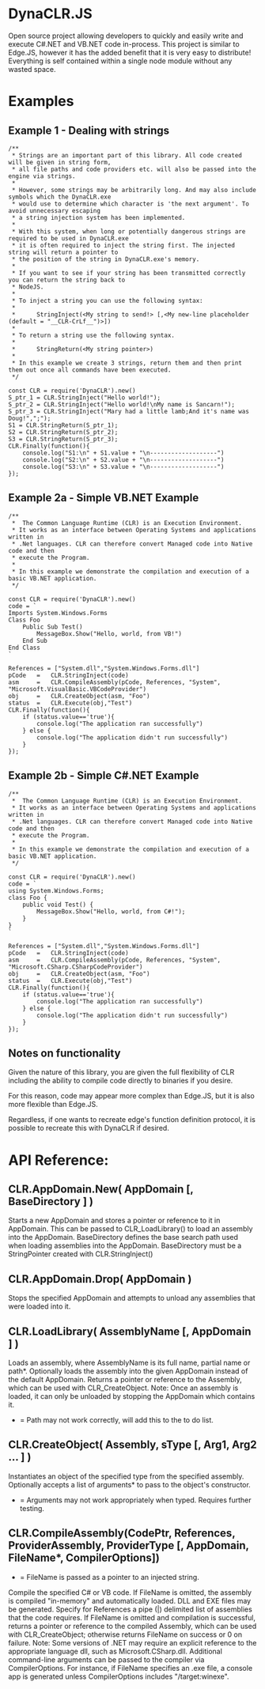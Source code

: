 # DynaCLR.JS

Open source project allowing developers to quickly and easily write and execute C#.NET and VB.NET code in-process. This project is similar to Edge.JS, however it has the added benefit that it is very easy to distribute! Everything is self contained within a single node module without any wasted space.

# Examples

## Example 1 - Dealing with strings
```
/**
 * Strings are an important part of this library. All code created will be given in string form,
 * all file paths and code providers etc. will also be passed into the engine via strings.
 * 
 * However, some strings may be arbitrarily long. And may also include symbols which the DynaCLR.exe
 * would use to determine which character is 'the next argument'. To avoid unnecessary escaping
 * a string injection system has been implemented.
 *
 * With this system, when long or potentially dangerous strings are required to be used in DynaCLR.exe
 * it is often required to inject the string first. The injected string will return a pointer to
 * the position of the string in DynaCLR.exe's memory.
 *
 * If you want to see if your string has been transmitted correctly you can return the string back to
 * NodeJS.
 *
 * To inject a string you can use the following syntax:
 *
 *		StringInject(<My string to send!> [,<My new-line placeholder (default = "__CLR-CrLf__")>])
 *
 * To return a string use the following syntax.
 *
 *		StringReturn(<My string pointer>)
 *
 * In this example we create 3 strings, return them and then print them out once all commands have been executed.
 */
 
const CLR = require('DynaCLR').new()
S_ptr_1 = CLR.StringInject("Hello world!");
S_ptr_2 = CLR.StringInject("Hello world!\nMy name is Sancarn!");
S_ptr_3 = CLR.StringInject("Mary had a little lamb;And it's name was Doug!",";");
S1 = CLR.StringReturn(S_ptr_1);
S2 = CLR.StringReturn(S_ptr_2);
S3 = CLR.StringReturn(S_ptr_3);
CLR.Finally(function(){
	console.log("S1:\n" + S1.value + "\n-------------------")
	console.log("S2:\n" + S2.value + "\n-------------------")
	console.log("S3:\n" + S3.value + "\n-------------------")
});
```

## Example 2a - Simple VB.NET Example

```
/**
 *  The Common Language Runtime (CLR) is an Execution Environment.
 * It works as an interface between Operating Systems and applications written in
 * .Net languages. CLR can therefore convert Managed code into Native code and then
 * execute the Program.
 *
 * In this example we demonstrate the compilation and execution of a basic VB.NET application.
 */
 
const CLR = require('DynaCLR').new()
code = `
Imports System.Windows.Forms
Class Foo
	Public Sub Test()
		MessageBox.Show("Hello, world, from VB!")
	End Sub
End Class
`

References = ["System.dll","System.Windows.Forms.dll"]
pCode 	=	CLR.StringInject(code)
asm 	=	CLR.CompileAssembly(pCode, References, "System", "Microsoft.VisualBasic.VBCodeProvider")
obj 	=	CLR.CreateObject(asm, "Foo")
status	=	CLR.Execute(obj,"Test")
CLR.Finally(function(){
	if (status.value=='true'){
		console.log("The application ran successfully")
	} else {
		console.log("The application didn't run successfully")
	}
});
```

## Example 2b - Simple C#.NET Example

```
/**
 *  The Common Language Runtime (CLR) is an Execution Environment.
 * It works as an interface between Operating Systems and applications written in
 * .Net languages. CLR can therefore convert Managed code into Native code and then
 * execute the Program.
 *
 * In this example we demonstrate the compilation and execution of a basic VB.NET application.
 */
 
const CLR = require('DynaCLR').new()
code = `
using System.Windows.Forms;
class Foo {
	public void Test() {
		MessageBox.Show("Hello, world, from C#!");
	}
}
`

References = ["System.dll","System.Windows.Forms.dll"]
pCode 	=	CLR.StringInject(code)
asm 	=	CLR.CompileAssembly(pCode, References, "System", "Microsoft.CSharp.CSharpCodeProvider")
obj 	=	CLR.CreateObject(asm, "Foo")
status	=	CLR.Execute(obj,"Test")
CLR.Finally(function(){
	if (status.value=='true'){
		console.log("The application ran successfully")
	} else {
		console.log("The application didn't run successfully")
	}
});
```

## Notes on functionality

Given the nature of this library, you are given the full flexibility of CLR including the ability to compile code directly to binaries if you desire.

For this reason, code may appear more complex  than Edge.JS, but it is also more flexible than Edge.JS.

Regardless, if one wants to recreate edge's function definition protocol, it is possible to recreate this with DynaCLR if desired.

# API Reference:

## CLR.AppDomain.New( AppDomain [, BaseDirectory ] )

Starts a new AppDomain and stores a pointer or reference to it in AppDomain. This can be passed to CLR_LoadLibrary() to load an assembly into the AppDomain. BaseDirectory defines the base search path used when loading assemblies into the AppDomain. BaseDirectory must be a StringPointer created with CLR.StringInject()

## CLR.AppDomain.Drop( AppDomain )

Stops the specified AppDomain and attempts to unload any assemblies that were loaded into it.

## CLR.LoadLibrary( AssemblyName [, AppDomain ] )

Loads an assembly, where AssemblyName is its full name, partial name or path*. Optionally loads the assembly into the given AppDomain instead of the default AppDomain. Returns a pointer or reference to the Assembly, which can be used with CLR_CreateObject.
Note: Once an assembly is loaded, it can only be unloaded by stopping the AppDomain which contains it.

* = Path may not work correctly, will add this to the to do list.

## CLR.CreateObject( Assembly, sType [, Arg1, Arg2 ... ] )

Instantiates an object of the specified type from the specified assembly. Optionally accepts a list of arguments* to pass to the object's constructor.

* = Arguments may not work appropriately when typed. Requires further testing.

## CLR.CompileAssembly(CodePtr, References, ProviderAssembly, ProviderType [, AppDomain, FileName*, CompilerOptions])

* = FileName is passed as a pointer to an injected string.

Compile the specified C# or VB code. If FileName is omitted, the assembly is compiled "in-memory" and automatically loaded. DLL and EXE files may be generated. Specify for References a pipe (|) delimited list of assemblies that the code requires. If FileName is omitted and compilation is successful, returns a pointer or reference to the compiled Assembly, which can be used with CLR_CreateObject; otherwise returns FileName on success or 0 on failure.
Note: Some versions of .NET may require an explicit reference to the appropriate language dll, such as Microsoft.CSharp.dll.
Additional command-line arguments can be passed to the compiler via CompilerOptions. For instance, if FileName specifies an .exe file, a console app is generated unless CompilerOptions includes "/target:winexe".

